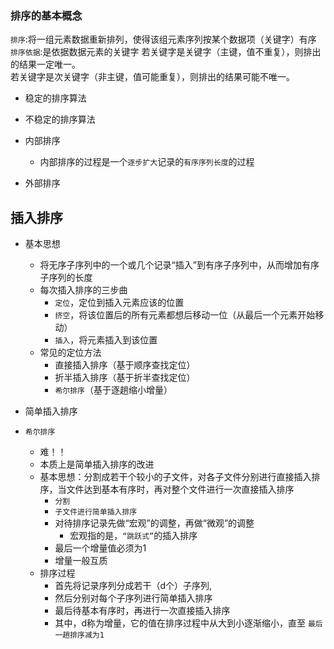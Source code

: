 ### 排序的基本概念
`排序`:将一组元素数据重新排列，使得该组元素序列按某个数据项（关键字）有序
`排序依据`:是依据数据元素的关键字
若关键字是关键字（主键，值不重复），则排出的结果一定唯一。  
若关键字是次关键字（非主键，值可能重复），则排出的结果可能不唯一。

- 稳定的排序算法
- 不稳定的排序算法

- 内部排序
  - 内部排序的过程是一个`逐步扩大`记录的`有序序列长度`的过程
- 外部排序

## 插入排序
- 基本思想
  - 将无序子序列中的一个或几个记录“插入”到有序子序列中，从而增加有序子序列的长度
  - 每次插入排序的三步曲
    - `定位`，定位到插入元素应该的位置
    - `挤空`，将该位置后的所有元素都想后移动一位（从最后一个元素开始移动）
    - `插入`，将元素插入到该位置
  - 常见的定位方法
    - 直接插入排序（基于顺序查找定位）
    - 折半插入排序（基于折半查找定位）
    - `希尔排序`（基于逐趟缩小增量）

- 简单插入排序

- `希尔排序`
  - 难！！
  - 本质上是简单插入排序的改进
  - 基本思想：分割成若干个较小的子文件，对各子文件分别进行直接插入排序，当文件达到基本有序时，再对整个文件进行一次直接插入排序
    - `分割`
    - `子文件进行简单插入排序`
    - 对待排序记录先做“宏观”的调整，再做“微观”的调整
      - 宏观指的是，`“跳跃式”`的插入排序
    - 最后一个增量值必须为1
    - 增量一般互质
  - 排序过程
    - 首先将记录序列分成若干（d个）子序列,
    - 然后分别对每个子序列进行简单插入排序
    - 最后待基本有序时，再进行一次直接插入排序 
    - 其中，d称为增量，它的值在排序过程中从大到小逐渐缩小，直至 `最后一趟排序减为1`
